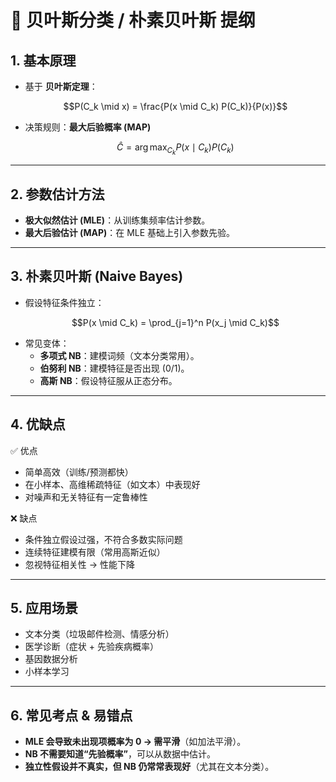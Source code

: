 # 📑 贝叶斯分类 / 朴素贝叶斯 提纲

## 1. 基本原理
- 基于 **贝叶斯定理**：
  ```math
  P(C_k \mid x) = \frac{P(x \mid C_k) P(C_k)}{P(x)}
  ```
- 决策规则：**最大后验概率 (MAP)**  
  ```math
  \hat{C} = \arg\max_{C_k} P(x \mid C_k) P(C_k)
  ```

---

## 2. 参数估计方法
- **极大似然估计 (MLE)**：从训练集频率估计参数。  
- **最大后验估计 (MAP)**：在 MLE 基础上引入参数先验。  

---

## 3. 朴素贝叶斯 (Naive Bayes)
- 假设特征条件独立：  
  ```math
  P(x \mid C_k) = \prod_{j=1}^n P(x_j \mid C_k)
  ```
- 常见变体：
  - **多项式 NB**：建模词频（文本分类常用）。  
  - **伯努利 NB**：建模特征是否出现 $(0/1)$。  
  - **高斯 NB**：假设特征服从正态分布。  

---

## 4. 优缺点
✅ 优点  
- 简单高效（训练/预测都快）  
- 在小样本、高维稀疏特征（如文本）中表现好  
- 对噪声和无关特征有一定鲁棒性  

❌ 缺点  
- 条件独立假设过强，不符合多数实际问题  
- 连续特征建模有限（常用高斯近似）  
- 忽视特征相关性 → 性能下降  

---

## 5. 应用场景
- 文本分类（垃圾邮件检测、情感分析）  
- 医学诊断（症状 + 先验疾病概率）  
- 基因数据分析  
- 小样本学习  

---

## 6. 常见考点 & 易错点
- **MLE 会导致未出现项概率为 0 → 需平滑**（如加法平滑）。  
- **NB 不需要知道“先验概率”**，可以从数据中估计。  
- **独立性假设并不真实，但 NB 仍常常表现好**（尤其在文本分类）。  
